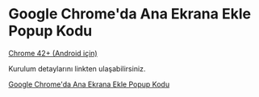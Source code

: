 # Google Chrome'da Ana Ekrana Ekle Popup Kodu

[Chrome 42+ (Android için)](https://www.chromestatus.com/features/4540065577435136)

Kurulum detaylarını linkten ulaşabilirsiniz.

[Google Chrome'da Ana Ekrana Ekle Popup Kodu](http://ahmetcadirci.com.tr/2017/google-chrome-da-ana-ekrana-ekle-popup-kodu/)